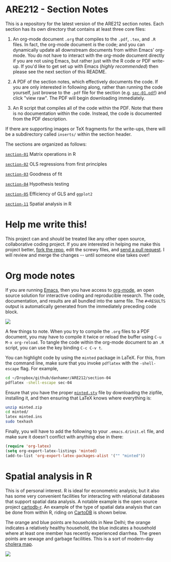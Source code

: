 ARE212 - Section Notes
======

This is a repository for the latest version of the ARE212 section
notes.  Each section has its own directory that contains at least
three core files:

1. An org-mode document `.org` that compiles to the `.pdf`, `.tex`,
and `.R` files.  In fact, the org-mode document _is_ the code; and you
can dynamically update all downstream documents from within Emacs'
org-mode.  You do not have to interact with the org-mode document
directly if you are not using Emacs, but rather just with the R code
or PDF write-up.  If you'd like to get set up with Emacs (_highly
recommended_) then please see the next section of this README.

2. A PDF of the section notes, which effectively documents the code.
If you are only interested in following along, rather than running the
code yourself, just browse to the `.pdf` file for the section
(e.g. [`sec-01.pdf`](https://github.com/danhammer/ARE212/blob/master/section-01/sec-01.pdf))
and click "view raw".  The PDF will begin downloading immediately.

3. An R script that compiles all of the code within the PDF.  Note
that there is no documentation within the code.  Instead, the code is
documented from the PDF description.

If there are supporting images or TeX fragments for the write-ups,
there will be a subdirectory called `inserts/` within the section
header.

The sections are organized as follows:

[`section-01`](https://github.com/danhammer/ARE212/tree/master/section-01) Matrix operations in R

[`section-02`](https://github.com/danhammer/ARE212/tree/master/section-02) OLS regressions from first principles

[`section-03`](https://github.com/danhammer/ARE212/tree/master/section-03) Goodness of fit

[`section-04`](https://github.com/danhammer/ARE212/tree/master/section-04) Hypothesis testing

[`section-05`](https://github.com/danhammer/ARE212/tree/master/section-05) Efficiency of GLS and `ggplot2`

[`section-11`](https://github.com/danhammer/ARE212/tree/master/section-11) Spatial analysis in R

# Help me write this!  

This project can and _should_ be treated like any other open source,
collaborative coding project.  If you are interested in helping me
make this project better, [fork the
repo](https://help.github.com/articles/fork-a-repo), edit the screwy
files, and [send a pull
request](https://help.github.com/articles/using-pull-requests).  I
will review and merge the changes -- until someone else takes over!

# Org mode notes

If you are running [Emacs](http://www.gnu.org/software/emacs), then
you have access to [org-mode](http://orgmode.org), an open source
solution for interactive coding and reproducible research.  The code,
documentation, and results are all bundled into the same file.  The
`#+RESULTS` output is automatically generated from the immediately
preceding code block.

![](http://dl.dropbox.com/u/5365589/org-mode.png)

A few things to note.  When you try to compile the `.org` files to
a PDF document, you may have to compile it twice or reload the buffer
using `C-u M-x org-reload`.  To tangle the code within the org-mode
document to an `.R` script, you can use the key binding `C-c C-v t`.

You can highlight code by using the `minted` package in LaTeX.  For
this, from the command line, make sure that you invoke `pdflatex` with
the `-shell-escape` flag.  For example,

```bash
cd ~/Dropbox/github/danhamer/ARE212/section-04
pdflatex -shell-escape sec-04
```

Ensure that you have the proper
[`minted.sty`](http://www.ctan.org/pkg/minted) file by downloading the
zipfile, installing it, and then ensuring that LaTeX knows where
everything is:

```bash
unzip minted.zip
cd minted/
latex minted.ins
sudo texhash
```

Finally, you will have to add the following to your `.emacs.d/init.el`
file, and make sure it doesn't conflict with anything else in there:

```lisp
(require 'org-latex)
(setq org-export-latex-listings 'minted)
(add-to-list 'org-export-latex-packages-alist '("" "minted"))
```

# Spatial analysis in R

This is of personal interest.  R is ideal for econometric analysis;
but it also has some very convenient facilities for interacting with
relational databases that support spatial data analysis.  A notable
example is the open source project
[cartodb-r](https://github.com/Vizzuality/cartodb-r).  An example of
the type of spatial data analysis that can be done from within R,
riding on [CartoDB](http://cartodb.com) is shown below.

The orange and blue points are households in New Delhi; the orange
indicates a relatively healthy household, the blue indicates a
household where at least one member has recently experienced diarrhea.
The green points are sewage and garbage facilities.  This is a sort of
modern-day [cholera
map](http://en.wikipedia.org/wiki/File:Snow-cholera-map-1.jpg).

[![](http://i.imgur.com/TMPBC.jpg)](https://danhammer.cartodb.com/tables/facilities_household/embed_map)
